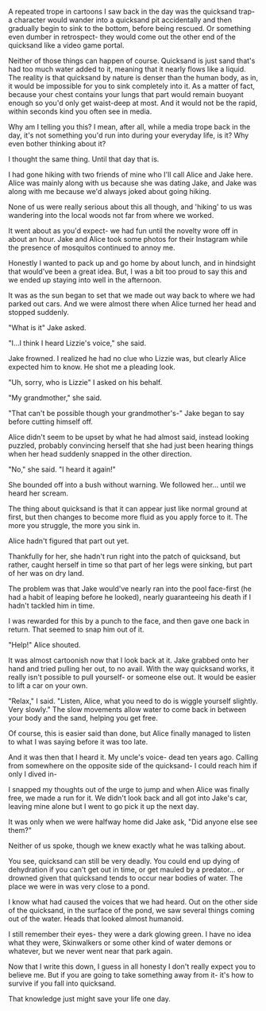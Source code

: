 A repeated trope in cartoons I saw back in the day was the quicksand trap- a character would wander into a quicksand pit accidentally and then gradually begin to sink to the bottom, before being rescued. Or something even dumber in retrospect- they would come out the other end of the quicksand like a video game portal.

Neither of those things can happen of course. Quicksand is just sand that's had too much water added to it, meaning that it nearly flows like a liquid. The reality is that quicksand by nature is denser than the human body, as in, it would be impossible for you to sink completely into it. As a matter of fact, because your chest contains your lungs that part would remain buoyant enough so you'd only get waist-deep at most. And it would not be the rapid, within seconds kind you often see in media. 

Why am I telling you this? I mean, after all, while a media trope back in the day, it's not something you'd run into during your everyday life, is it? Why even bother thinking about it?

I thought the same thing. Until that day that is.

I had gone hiking with two friends of mine who I'll call Alice and Jake here. Alice was mainly along with  us because she was dating Jake, and Jake was along with me because we'd always joked about going hiking.

None of us were really serious about this all though, and 'hiking' to us was wandering into the local woods not far from where we worked.

It went about as you'd expect- we had fun until the novelty wore off in about an hour. Jake and Alice took some photos for their Instagram while the presence of mosquitos continued to annoy me.

Honestly I wanted to pack up and go home by about lunch, and in hindsight that would've been a great idea. But, I was a bit too proud to say this and we ended up staying into well in the afternoon.

It was as the sun began to set that we made out way back to where we had parked out cars. And we were almost there when Alice turned her head and stopped suddenly.

"What is it" Jake asked.

"I...I think I heard Lizzie's voice," she said.

Jake frowned. I realized he had no clue who Lizzie was, but clearly Alice expected him to know. He shot me a pleading look.

"Uh, sorry, who is Lizzie" I asked on his behalf. 

"My grandmother," she said.

"That can't be possible though your grandmother's-" Jake began to say before cutting himself off.

Alice didn't seem to be upset by what he had almost said, instead looking puzzled, probably convincing herself that she had just been hearing things when her head suddenly snapped in the other direction. 

"No," she said. "I heard it again!"

She bounded off into a bush without warning. We followed her... until we heard her scream.

The thing about quicksand is that it can appear just like normal ground at first, but then changes to become more fluid as you apply force to it. The more you struggle, the more you sink in. 

Alice hadn't figured that part out yet.

Thankfully for her, she hadn't run right into the patch of quicksand, but rather, caught herself in time so that part of her legs were sinking, but part of her was on dry land.

The problem was that Jake would've nearly ran into the pool face-first (he had a habit of leaping before he looked), nearly guaranteeing his death if I hadn't tackled him in time.

I was rewarded for this by a punch to the face, and then gave one back in return. That seemed to snap him out of it.

"Help!" Alice shouted.

It was almost cartoonish now that I look back at it. Jake grabbed onto her hand and tried pulling her out, to no avail. With the way quicksand works, it really isn't possible to pull yourself- or someone else out. It would be easier to lift a car on your own.

"Relax," I said. "Listen, Alice, what you need to do is wiggle yourself slightly. Very slowly." The slow movements allow water to come back in between your body and the sand, helping you get free.

Of course, this is easier said than done, but Alice finally managed to listen to what I was saying before it was too late.

And it was then that I heard it. My uncle's voice- dead ten years ago. Calling from somewhere on the opposite side of the quicksand- I could reach him if only I dived in-

I snapped my thoughts out of the urge to jump and when Alice was finally free, we made a run for it. We didn't look back and all got into Jake's car, leaving mine alone but I went to go pick it up the  next day.

It was only when we were halfway home did Jake ask, "Did anyone else see them?"

Neither of us spoke, though we knew exactly what he was talking about. 

You see, quicksand can still be very deadly. You could end up dying of dehydration if you can't get out in time, or get mauled by a predator... or drowned given that quicksand tends to occur near bodies of water. The place we were in was very close to a pond.

I know what had caused the voices that we had heard. Out on the other side of the quicksand, in the surface of the pond, we saw several things coming out of the water. Heads that looked almost humanoid. 

I still remember their eyes- they were a dark glowing green. I have no idea what they were, Skinwalkers or some other kind of water demons or whatever, but we never went near that park again.

Now that I write this down, I guess in all honesty I don't really expect you to believe me. But if you are going to take something away from it- it's how to survive if you fall into quicksand.

That knowledge just might save your life one day.